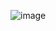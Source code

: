 ![image](https://github.com/AdamJaworski/MicrophoneFilterApplication/assets/118479184/6cf997da-a6b2-447c-988f-28ab3585916e)
